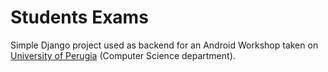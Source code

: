 Students Exams
==============

Simple Django project used as backend for an Android Workshop taken on [University of Perugia][1] (Computer Science department).

[1]: http://www.dmi.unipg.it
